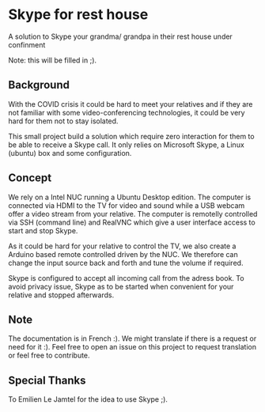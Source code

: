 # Skype for rest house
A solution to Skype your grandma/ grandpa in their rest house under confinment

Note: this will be filled in ;).

## Background
With the COVID crisis it could be hard to meet your relatives and if they are not familiar with some video-conferencing technologies, it could be very hard for them not to stay isolated.

This small project build a solution which require zero interaction for them to be able to receive a Skype call.  It only relies on Microsoft Skype, a Linux (ubuntu) box and some configuration.

## Concept
We rely on a Intel NUC running a Ubuntu Desktop edition. The computer is connected via HDMI to the TV for video and sound while a USB webcam offer a video stream from your relative.  The computer is remotelly controlled via SSH (command line) and RealVNC which give a user interface access to start and stop Skype.

As it could be hard for your relative to control the TV, we also create a Arduino based remote controlled driven by the NUC.  We therefore can change the input source back and forth and tune the volume if required.

Skype is configured to accept all incoming call from the adress book.  To avoid privacy issue, Skype as to be started when convenient for your relative and stopped afterwards.

## Note
The documentation is in French :).  We might translate if there is a request or need for it :).
Feel free to open an issue on this project to request translation or feel free to contribute.

## Special Thanks
To Emilien Le Jamtel for the idea to use Skype ;).
